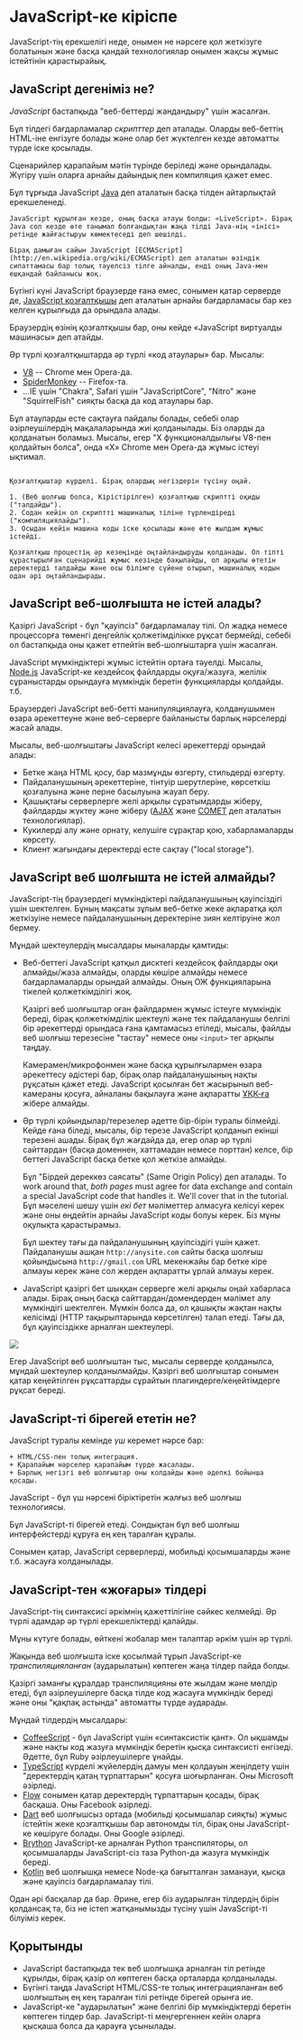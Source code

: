 # JavaScript-ке кіріспе

JavaScript-тің ерекшелігі неде, онымен не нәрсеге қол жеткізуге болатынын және басқа қандай технологиялар онымен жақсы жұмыс істейтінін қарастырайық.

## JavaScript дегеніміз не?

*JavaScript* бастапқыда "веб-беттерді жандандыру" үшін жасалған.

Бұл тілдегі бағдарламалар *скрипттер* деп аталады. Оларды веб-беттің HTML-iне енгізуге болады және олар бет жүктелген кезде автоматты түрде іске қосылады.

Сценарийлер қарапайым мәтін түрінде беріледі және орындалады. Жүгіру үшін оларға арнайы дайындық пен компиляция қажет емес.

Бұл тұрғыда JavaScript [Java](https://kk.wikipedia.org/wiki/Java_(бағдарламалау_тілі)) деп аталатын басқа тілден айтарлықтай ерекшеленеді.

```smart header="Неге ол <u>Java</u>Script деп аталады?"
JavaScript құрылған кезде, оның басқа атауы болды: «LiveScript». Бірақ Java сол кезде өте танымал болғандықтан жаңа тілді Java-нің «інісі» ретінде жайғастыруы көмектеседі деп шешілді.

Бірақ дамыған сайын JavaScript [ECMAScript](http://en.wikipedia.org/wiki/ECMAScript) деп аталатын өзіндік сипаттамасы бар толық тәуелсіз тілге айналды, енді оның Java-мен ешқандай байланысы жоқ.
```

Бүгінгі күні JavaScript браузерде ғана емес, сонымен қатар серверде де, [JavaScript қозғалтқышы](https://en.wikipedia.org/wiki/JavaScript_engine) деп аталатын арнайы бағдарламасы бар кез келген құрылғыда да орындала алады.

Браузердің өзінің қозғалтқышы бар, оны кейде «JavaScript виртуалды машинасы» деп атайды.

Әр түрлі қозғалтқыштарда әр түрлі «код атаулары» бар. Мысалы:

- [V8](https://en.wikipedia.org/wiki/V8_(JavaScript_engine)) -- Chrome мен Opera-да.
- [SpiderMonkey](https://en.wikipedia.org/wiki/SpiderMonkey) -- Firefox-та.
- ...IE үшін "Chakra", Safari үшін "JavaScriptCore", "Nitro" және "SquirrelFish" сияқты басқа да код атаулары бар.

Бұл атауларды есте сақтауға ​​пайдалы болады, себебі олар әзірлеушілердің мақалаларында жиі қолданылады. Біз оларды да қолданатын боламыз. Мысалы, егер "X функционалдылығы V8-пен қолдайтын болса", онда «X» Chrome мен Opera-да жұмыс істеуі ықтимал.

```smart header="Қозғалтқыштар қалай жұмыс істейді?"

Қозғалтқыштар күрделі. Бірақ олардың негіздерін түсіну оңай.

1. (Веб шолғыш болса, Кірістірілген) қозғалтқыш скриптті оқиды ("талдайды").
2. Содан кейін ол скриптті машиналық тіліне түрлендіреді ("компиляциялайды").
3. Осыдан кейін машина коды іске қосылады және өте жылдам жұмыс істейді.

Қозғалтқыш процестің әр кезеңінде оңтайландыруды қолданады. Ол тіпті құрастырылған сценарийді жұмыс кезінде бақылайды, ол арқылы өтетін деректерді талдайды және осы білімге сүйене отырып, машиналық кодын одан әрі оңтайландырады.
```

## JavaScript веб-шолғышта не істей алады?

Қазіргі JavaScript - бұл "қауіпсіз" бағдарламалау тілі. Ол жадқа немесе процессорға төменгі деңгейлік қолжетімділікке рұқсат бермейді, себебі ол бастапқыда оны қажет етпейтін веб-шолғыштарға үшін жасалған.

JavaScript мүмкіндіктері жұмыс істейтін ортаға тәуелді. Мысалы, [Node.js](https://wikipedia.org/wiki/Node.js) JavaScript-ке кездейсоқ файлдарды оқуға/жазуға, желілік сұраныстарды орындауға мүмкіндік беретін функцияларды қолдайды. т.б.

Браузердегі JavaScript веб-бетті манипуляциялауға, қолданушымен өзара әрекеттеуне және веб-серверге байланысты барлық нәрселерді жасай алады.

Мысалы, веб-шолғыштағы JavaScript келесі әрекеттерді орындай алады:

- Бетке жаңа HTML қосу, бар мазмұнды өзгерту, стильдерді өзгерту.
- Пайдаланушының әрекеттеріне, тінтуір шерутлеріне, көрсеткіш қозғалуына және перне басылуына жауап беру.
- Қашықтағы серверлерге желі арқылы сұратымдарды жіберу, файлдарды жүктеу және жіберу ([AJAX](https://kk.wikipedia.org/wiki/Ajax) және [COMET](https://en.wikipedia.org/wiki/Comet_(programming)) деп аталатын технологиялар).
- Кукилерді алу және орнату, келушіге сұрақтар қою, хабарламаларды көрсету.
- Клиент жағындағы деректерді есте сақтау ("local storage").

## JavaScript веб шолғышта не істей алмайды?

JavaScript-тің браузердегі мүмкіндіктері пайдаланушының қауіпсіздігі үшін шектелген. Бұның мақсаты зұлым веб-бетке жеке ақпаратқа қол жеткізуіне немесе пайдаланушының деректеріне зиян келтіруіне жол бермеу.

Мұндай шектеулердің мысалдары мыналарды қамтиды:

- Веб-беттегі JavaScript қатқыл дисктегі кездейсоқ файлдарды оқи алмайды/жаза алмайды, оларды көшіре алмайды немесе бағдарламаларды орындай алмайды. Оның ОЖ функцияларына тікелей қолжеткімділігі жоқ.

    Қазіргі веб шолғыштар оған файлдармен жұмыс істеуге мүмкіндік береді, бірақ қолжеткімділік шектеулі және тек пайдаланушы белгілі бір әрекеттерді орындаса ғана қамтамасыз етіледі, мысалы, файлды веб шолғыш терезесіне "тастау" немесе оны `<input>` тег арқылы таңдау.

    Камерамен/микрофонмен және басқа құрылғылармен өзара әрекеттесу әдістері бар, бірақ олар пайдаланушының нақты рұқсатын қажет етеді. JavaScript қосылған бет жасырынып веб-камераны қосуға, айналаны бақылауға және ақпаратты [ҰҚК-ға](https://kk.wikipedia.org/wiki/Қазақстан_Республикасы_Ұлттық_Қауіпсіздік_Комитеті) жібере алмайды.
- Әр түрлі қойындылар/терезелер әдетте бір-бірін туралы білмейді. Кейде ғана біледі, мысалы, бір терезе JavaScript қолданып екінші терезені ашады. Бірақ бұл жағдайда да, егер олар әр түрлі сайттардан (басқа доменнен, хаттамадан немесе порттан) келсе, бір беттегі JavaScript басқа бетке қол жеткізе алмайды.

    Бұл "Бірдей дереккөз саясаты" (Same Origin Policy) деп аталады. To work around that, *both pages* must agree for data exchange and contain a special JavaScript code that handles it. We'll cover that in the tutorial. Бұл мәселені шешу үшін *екі бет* мәліметтер алмасуға келісуі керек және оны өңдейтін арнайы JavaScript коды болуы керек. Біз мұны оқулықта қарастырамыз.

    Бұл шектеу тағы да пайдаланушының қауіпсіздігі үшін қажет. Пайдаланушы ашқан `http://anysite.com` сайты басқа шолғыш қойындысына `http://gmail.com` URL мекенжайы бар бетке кіре алмауы керек және сол жерден ақпаратты ұрлай алмауы керек.
- JavaScript қазіргі бет шыққан серверге желі арқылы оңай хабарласа алады. Бірақ оның басқа сайттардан/домендерден мәлімет алу мүмкіндігі шектелген. Мүмкін болса да, ол қашықты жақтан нақты келісімді (HTTP тақырыптарында көрсетілген) талап етеді. Тағы да, бұл қауіпсіздікке арналған шектеулері.

![](limitations.svg)

Егер JavaScript веб шолғыштан тыс, мысалы серверде қолданылса, мұндай шектеулер қолданылмайды. Қазіргі веб шолғыштар сонымен қатар кеңейтілген рұқсаттарды сұрайтын плагиндерге/кеңейтімдерге рұқсат береді.

## JavaScript-ті бірегей ететін не?

JavaScript туралы кемінде *үш* керемет нәрсе бар:

```compare
+ HTML/CSS-пен толық интеграция.
+ Қарапайым нәрселер қарапайым түрде жасалады.
+ Барлық негізгі веб шолғыштар оны колдайды және әдепкі бойынша қосады.
```
JavaScript - бұл үш нәрсені біріктіретін жалғыз веб шолғыш технологиясы.

Бұл JavaScript-ті бірегей етеді. Сондықтан бұл веб шолғыш интерфейстерді құруға ең кең таралған құралы.

Сонымен қатар, JavaScript серверлерді, мобильді қосымшаларды және т.б. жасауға колданылады.

## JavaScript-тен «жоғары» тілдері

JavaScript-тің синтаксисі әркімнің қажеттілігіне сәйкес келмейді. Әр түрлі адамдар әр түрлі ерекшеліктерді қалайды.

Мұны күтуге болады, өйткені жобалар мен талаптар әркім үшін әр түрлі.

Жақында веб шолғышта іске қосылмай тұрып JavaScript-ке *транспиляцияланған* (аударылатын) көптеген жаңа тілдер пайда болды.

Қазіргі заманғы құралдар транспиляцияны өте жылдам және мөлдір етеді, бұл әзірлеушілерге басқа тілде код жасауға мүмкіндік береді және оны "қақпақ астында" автоматты түрде аударады.

Мұндай тілдердің мысалдары:

- [CoffeeScript](http://coffeescript.org/) - бұл JavaScript үшін «синтаксистік қант». Ол ықшамды және нақты код жазуға мүмкіндік беретін қысқа синтаксисті енгізеді. Әдетте, бұл Ruby әзірлеушілерге ұнайды.
- [TypeScript](http://www.typescriptlang.org/) күрделі жүйелердің дамуы мен қолдауын жеңілдету үшін "деректердің қатаң тұрпаттарын" қосуға шоғырланған. Оны Microsoft әзірледі.
- [Flow](http://flow.org/) сонымен қатар деректердің тұрпаттарын қосады, бірақ басқаша. Оны Facebook әзірледі.
- [Dart](https://www.dartlang.org/) веб шолғышсыз ортада (мобильді қосымшалар сияқты) жұмыс істейтін жеке қозғалтқышы бар автономды тіл, бірақ оны JavaScript-ке көшіруге болады. Оны Google әзірледі.
- [Brython](https://brython.info/) JavaScript-ке арналған Python транспиляторы, ол қосымшаларды JavaScript-сіз таза Python-да жазуға мүмкіндік береді.
- [Kotlin](https://kotlinlang.org/docs/reference/js-overview.html) веб шолғышқа немесе Node-қа бағытталған заманауи, қысқа және қауіпсіз бағдарламалау тілі.

Одан әрі басқалар да бар. Әрине, егер біз аударылған тілдердің бірін қолдансақ та, біз не істеп жатқанымызды түсіну үшін JavaScript-ті білуіміз керек.

## Қорытынды

- JavaScript бастапқыда тек веб шолғышқа арналған тіл ретінде құрылды, бірақ қазір ол көптеген басқа орталарда қолданылады.
- Бүгінгі таңда JavaScript HTML/CSS-те толық интеграцияланған веб шолғыштың ең кең таралған тілі ретінде бірегей орынға ие.
- JavaScript-ке "аударылатын" және белгілі бір мүмкіндіктерді беретін көптеген тілдер бар. JavaScript-ті меңгергеннен кейін оларға қысқаша болса да қарауға ұсынылады.
